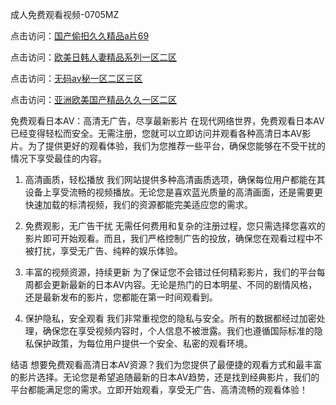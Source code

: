 
成人免费观看视频-0705MZ

点击访问：<a href="https://heiliaoxwd5i8.pages.dev">国产偷抇久久精品a片69</a>

点击访问：<a href="https://heiliaowt0d7p.pages.dev">欧美日韩人妻精品系列一区二区</a>

点击访问：<a href="https://heiliaoga6s9v.pages.dev">无码av秘一区二区三区</a>

点击访问：<a href="https://heiliaoow5kzm.pages.dev">亚洲欧美国产精品久久一区二区</a>



免费观看日本AV：高清无广告，尽享最新影片
在现代网络世界，免费观看日本AV已经变得轻松而安全。无需注册，您就可以立即访问并观看各种高清日本AV影片。为了提供更好的观看体验，我们为您推荐一些平台，确保您能够在不受干扰的情况下享受最佳的内容。

1. 高清画质，轻松播放
我们网站提供多种高清画质选项，确保每位用户都能在其设备上享受流畅的视频播放。无论您是喜欢蓝光质量的高清画面，还是需要更快速加载的标清视频，我们的资源都能完美适应您的需求。

2. 免费观影，无广告干扰
无需任何费用和复杂的注册过程，您只需选择您喜欢的影片即可开始观看。而且，我们严格控制广告的投放，确保您在观看过程中不被打扰，享受无广告、纯粹的娱乐体验。

3. 丰富的视频资源，持续更新
为了保证您不会错过任何精彩影片，我们的平台每周都会更新最新的日本AV内容。无论是热门的日本明星、不同的剧情风格，还是最新发布的影片，您都能在第一时间观看到。

4. 保护隐私，安全观看
我们非常重视您的隐私与安全。所有的数据都经过加密处理，确保您在享受视频内容时，个人信息不被泄露。我们也遵循国际标准的隐私保护政策，为每位用户提供一个安全、私密的观看环境。

结语
想要免费观看高清日本AV资源？我们为您提供了最便捷的观看方式和最丰富的影片选择。无论您是希望追随最新的日本AV趋势，还是找到经典影片，我们的平台都能满足您的需求。立即开始观看，享受无广告、高清流畅的观看体验！




<span style="display:none;">[Canonical link](  ）</span>

